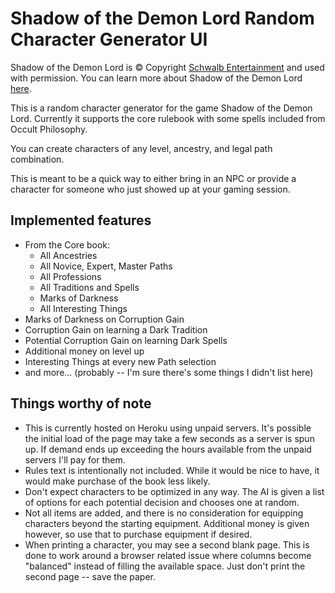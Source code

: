 # Shadow of the Demon Lord Random Character Generator UI

Shadow of the Demon Lord is &copy; Copyright [Schwalb Entertainment](https://schwalbentertainment.com/) and used with permission. You can learn more about Shadow of the Demon Lord [here](https://schwalbentertainment.com/shadow-of-the-demon-lord/).

This is a random character generator for the game Shadow of the Demon Lord. Currently it supports the core rulebook with some spells included from Occult Philosophy.

You can create characters of any level, ancestry, and legal path combination.

This is meant to be a quick way to either bring in an NPC or provide a character for someone who just showed up at your gaming session.

## Implemented features

- From the Core book:
  - All Ancestries
  - All Novice, Expert, Master Paths
  - All Professions
  - All Traditions and Spells
  - Marks of Darkness
  - All Interesting Things
- Marks of Darkness on Corruption Gain
- Corruption Gain on learning a Dark Tradition
- Potential Corruption Gain on learning Dark Spells
- Additional money on level up
- Interesting Things at every new Path selection
- and more... (probably -- I'm sure there's some things I didn't list here)

## Things worthy of note

- This is currently hosted on Heroku using unpaid servers. It's possible the initial load of the page may take a few seconds as a server is spun up. If demand ends up exceeding the hours available from the unpaid servers I'll pay for them.
- Rules text is intentionally not included. While it would be nice to have, it would make purchase of the book less likely.
- Don't expect characters to be optimized in any way. The AI is given a list of options for each potential decision and chooses one at random.
- Not all items are added, and there is no consideration for equipping characters beyond the starting equipment. Additional money is given however, so use that to purchase equipment if desired.
- When printing a character, you may see a second blank page. This is done to work around a browser related issue where columns become "balanced" instead of filling the available space. Just don't print the second page -- save the paper.

